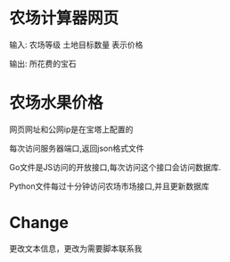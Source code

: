 # 农场计算器网页
<p>输入: 农场等级 土地目标数量 表示价格</p>
<p>输出: 所花费的宝石</p>

# 农场水果价格
<p>网页网址和公网ip是在宝塔上配置的</p>
<p>每次访问服务器端口,返回json格式文件</p>
<p>Go文件是JS访问的开放接口,每次访问这个接口会访问数据库.</p>
<p>Python文件每过十分钟访问农场市场接口,并且更新数据库</p>

# Change
<p>更改文本信息，更改为需要脚本联系我</p>